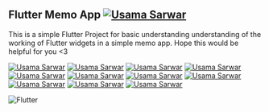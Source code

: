 ## Flutter Memo App  [![Usama Sarwar](https://img.shields.io/badge/Launch-Memo_App-d50000?logo=Apache-RocketMQ&logoColor=ffffff)](https://usamasarwar.github.io/flutter-memo/#/)
 This is a simple Flutter Project for basic understanding understanding of the working of Flutter widgets in a simple memo app. Hope this would be helpful for you <3
 
[![Usama Sarwar](https://img.shields.io/badge/Portfolio-Usama_Sarwar-000000?logo=opsgenie&logoColor=ffffff)](https://csusamasarwar.github.io) [![Usama Sarwar](https://img.shields.io/badge/Github-211F1F?logo=GitHub&logoColor=ffffff)](https://github.com/usamasarwar/) [![Usama Sarwar](https://img.shields.io/badge/Subscribe-FF0000?logo=Youtube&logoColor=ffffff)](https://www.youtube.com/UsamaSarwar?sub_confirmation=1) [![Usama Sarwar](https://img.shields.io/badge/Connect-0077B5?logo=Linkedin&logoColor=ffffff)](https://www.linkedin.com/in/csUsamaSarwar/)  [![Usama Sarwar](https://img.shields.io/badge/Follow-1877F2?logo=Facebook&logoColor=ffffff)](https://www.facebook.com/csUsamaSarwar/)  [![Usama Sarwar](https://img.shields.io/badge/Follow-08A0E9?logo=Twitter&logoColor=ffffff)](https://www.twitter.com/csUsamaSarwar/)  [![Usama Sarwar](https://img.shields.io/badge/Follow-DD2A7B?logo=Instagram&logoColor=ffffff)](https://www.instagram.com/csUsamaSarwar/) [![Usama Sarwar](https://img.shields.io/badge/Gmail-D44638?logo=gmail&logoColor=ffffff)](mailto:UsamaSarwarOfficial@gmail.com) [![Usama Sarwar](https://img.shields.io/badge/Chat-1877F2?logo=Messenger&logoColor=ffffff)](https://m.me/csUsamaSarwar/) [![Usama Sarwar](https://img.shields.io/badge/Chat-25D366?logo=WhatsApp&logoColor=ffffff)](https://wa.me/923100007773?text=%23Github) [![Usama Sarwar](https://img.shields.io/badge/Support_Me-784fff?logo=buy-me-a-coffee&logoColor=ffffff)](https://wa.me/923100007773?text=Thank%20you%20for%20supporting%20me%20%E2%9D%A4%0ABank%20Account%20Details%0ATitle%3A%20USAMA%20SARWAR%0AIBAN%3A%20PK90HABB0022417901576303)

![Flutter](https://i.imgur.com/tq2qQaH.jpg)
